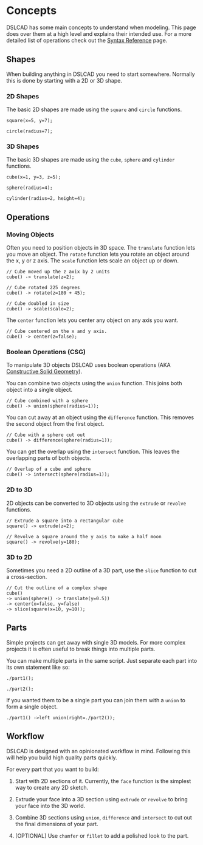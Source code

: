 # Concepts

DSLCAD has some main concepts to understand when modeling. This page does over them at a high level and explains their intended use.
For a more detailed list of operations check out the [Syntax Reference](reference.md) page.

## Shapes

When building anything in DSLCAD you need to start somewhere. Normally this is done by starting with a 2D or 3D shape. 

### 2D Shapes

The basic 2D shapes are made using the `square` and `circle` functions.

<div class="tryme">

```
square(x=5, y=7);
```

</div>

<div class="tryme">

```
circle(radius=7);
```

</div>

### 3D Shapes

The basic 3D shapes are made using the `cube`, `sphere` and `cylinder` functions.

<div class="tryme">

```
cube(x=1, y=3, z=5);
```

</div>

<div class="tryme">

```
sphere(radius=4);
```

</div>

<div class="tryme">

```
cylinder(radius=2, height=4);
```

</div>

## Operations

### Moving Objects

Often you need to position objects in 3D space. 
The `translate` function lets you move an object.
The `rotate` function lets you rotate an object around the x, y or z axis.
The `scale` function lets scale an object up or down.


<div class="tryme">

```
// Cube moved up the z axix by 2 units
cube() -> translate(z=2);

// Cube rotated 225 degrees
cube() -> rotate(z=180 + 45);

// Cube doubled in size
cube() -> scale(scale=2);
```

</div>

The `center` function lets you center any object on any axis you want.

<div class="tryme">

```
// Cube centered on the x and y axis.
cube() -> center(z=false);
```

</div>


### Boolean Operations (CSG)

To manipulate 3D objects DSLCAD uses boolean operations (AKA [Constructive Solid Geometry](https://en.wikipedia.org/wiki/Constructive_solid_geometry)).

You can combine two objects using the `union` function. This joins both object into a single object.

<div class="tryme">

```
// Cube combined with a sphere
cube() -> union(sphere(radius=1));
```

</div>

You can cut away at an object using the `difference` function. This removes the second object from the first object.

<div class="tryme">

```
// Cube with a sphere cut out
cube() -> difference(sphere(radius=1));
```

</div>

You can get the overlap using the `intersect` function. This leaves the overlapping parts of both objects.

<div class="tryme">

```
// Overlap of a cube and sphere
cube() -> intersect(sphere(radius=1));
```

</div>

### 2D to 3D

2D objects can be converted to 3D objects using the `extrude` or `revolve` functions.

<div class="tryme">

```
// Extrude a square into a rectangular cube
square() -> extrude(z=2);
```

</div>

<div class="tryme">

```
// Revolve a square around the y axis to make a half moon
square() -> revolve(y=180);
```

</div>

### 3D to 2D

Sometimes you need a 2D outline of a 3D part, use the `slice` function to cut a cross-section.

<div class="tryme">

```
// Cut the outline of a complex shape
cube() 
-> union(sphere() -> translate(y=0.5)) 
-> center(x=false, y=false)
-> slice(square(x=10, y=10));
```

</div>

## Parts

Simple projects can get away with single 3D models. For more complex projects
it is often useful to break things into multiple parts.

You can make multiple parts in the same script. Just separate each part into its
own statement like so:
```
./part1();

./part2();
```

If you wanted them to be a single part you can join them with a `union` to form 
a single object.

```
./part1() ->left union(right=./part2());
```

## Workflow

DSLCAD is designed with an opinionated workflow in mind. Following this will 
help you build high quality parts quickly. 

For every part that you want to build:

1. Start with 2D sections of it. Currently, the `face` function is the simplest
way to create any 2D sketch. 

2. Extrude your face into a 3D section using `extrude` or `revolve` to bring your
face into the 3D world. 

3. Combine 3D sections using `union`, `difference` and `intersect` to cut out the 
final dimensions of your part. 

4. [OPTIONAL] Use `chamfer` or `fillet` to add a polished look to the part. 

